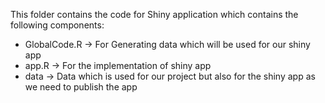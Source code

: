 This folder contains the code for Shiny application which contains the following components:

- GlobalCode.R -> For Generating data which will be used for our shiny app
- app.R -> For the implementation of shiny app
- data -> Data which is used for our project but also for the shiny app as we need to publish the app
